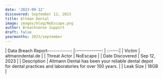 ```yaml
---
date: '2023-09-12'
discovered: September 12, 2023
title: Altman Dental
image: images/blog/NoEscape.png
author: Breachsense Support
draft: false
yearmonths: 2023/september
---
```


| Data Breach Report------------:     |:-------------:    | :-----:|
| Victim      | altmanndental.de      | 
| Threat Actor      | NoEscape      | 
| Date Discovered      | Sep 12, 2023      | 
| Description      | Altmann Dental has been your reliable dental depot for dental practices and laboratories for over 100 years.      | 
| Leak Size      | 18GB      | 

